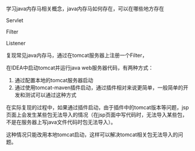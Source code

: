 学习java内存马相关概念，java内存马如何存在，可以在哪些地方存在

Servlet

Filter

Listener



复现常见java内存马，通过在tomcat服务器上注册一个Filter，

在IDEA中启动tomcat并运行java web服务器代码，有两种方式：

1. 通过配置本地的tomcat服务器启动
2. 通过使用tomcat-maven插件启动，通过插件相对来说更简单，一般简单的开发和测试可以通过这种方式

在实际复现的过程中，如果通过插件启动，由于插件中的tomcat版本等问题，jsp页面上会发生某些包无法导入的情况（在jsp页面中写代码时，无法导入某些包，不是在服务器上写java文件代码时包无法导入）。

这种情况只能改用本地tomcat启动，这样可以解决tomcat相关包无法导入的问题。